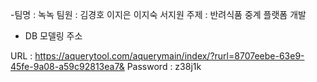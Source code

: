 -팀명 : 녹녹
 팀원 : 김경호 이지은 이지숙 서지원 
 주제 : 반려식품 중계 플랫폼 개발 

- DB 모델링 주소 

 URL : https://aquerytool.com/aquerymain/index/?rurl=8707eebe-63e9-45fe-9a08-a59c92813ea7&
 Password : z38j1k

